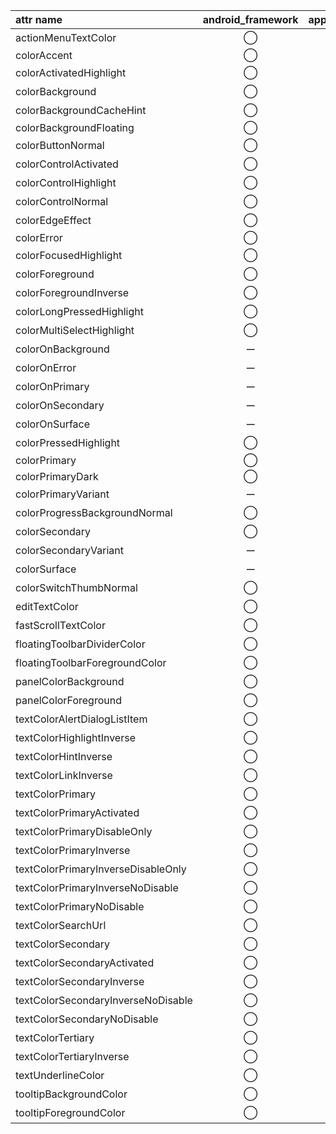 attr name | android_framework | appcompat | material_components
:-- | :--: | :--: | :--:
actionMenuTextColor | ◯ | ◯ | ー
colorAccent | ◯ | ◯ | ◯
colorActivatedHighlight | ◯ | ー | ー
colorBackground | ◯ | ー | ー
colorBackgroundCacheHint | ◯ | ー | ー
colorBackgroundFloating | ◯ | ◯ | ◯
colorButtonNormal | ◯ | ◯ | ー
colorControlActivated | ◯ | ◯ | ー
colorControlHighlight | ◯ | ◯ | ー
colorControlNormal | ◯ | ◯ | ー
colorEdgeEffect | ◯ | ー | ー
colorError | ◯ | ◯ | ◯
colorFocusedHighlight | ◯ | ー | ー
colorForeground | ◯ | ー | ー
colorForegroundInverse | ◯ | ー | ー
colorLongPressedHighlight | ◯ | ー | ー
colorMultiSelectHighlight | ◯ | ー | ー
colorOnBackground | ー | ー | ◯
colorOnError | ー | ー | ◯
colorOnPrimary | ー | ー | ◯
colorOnSecondary | ー | ー | ◯
colorOnSurface | ー | ー | ◯
colorPressedHighlight | ◯ | ー | ー
colorPrimary | ◯ | ◯ | ◯
colorPrimaryDark | ◯ | ◯ | ◯
colorPrimaryVariant | ー | ー | ◯
colorProgressBackgroundNormal | ◯ | ー | ー
colorSecondary | ◯ | ー | ◯
colorSecondaryVariant | ー | ー | ◯
colorSurface | ー | ー | ◯
colorSwitchThumbNormal | ◯ | ◯ | ー
editTextColor | ◯ | ◯ | ー
fastScrollTextColor | ◯ | ー | ー
floatingToolbarDividerColor | ◯ | ー | ー
floatingToolbarForegroundColor | ◯ | ー | ー
panelColorBackground | ◯ | ー | ー
panelColorForeground | ◯ | ー | ー
textColorAlertDialogListItem | ◯ | ◯ | ー
textColorHighlightInverse | ◯ | ー | ー
textColorHintInverse | ◯ | ー | ー
textColorLinkInverse | ◯ | ー | ー
textColorPrimary | ◯ | ー | ー
textColorPrimaryActivated | ◯ | ー | ー
textColorPrimaryDisableOnly | ◯ | ー | ー
textColorPrimaryInverse | ◯ | ー | ー
textColorPrimaryInverseDisableOnly | ◯ | ー | ー
textColorPrimaryInverseNoDisable | ◯ | ー | ー
textColorPrimaryNoDisable | ◯ | ー | ー
textColorSearchUrl | ◯ | ◯ | ー
textColorSecondary | ◯ | ー | ー
textColorSecondaryActivated | ◯ | ー | ー
textColorSecondaryInverse | ◯ | ー | ー
textColorSecondaryInverseNoDisable | ◯ | ー | ー
textColorSecondaryNoDisable | ◯ | ー | ー
textColorTertiary | ◯ | ー | ー
textColorTertiaryInverse | ◯ | ー | ー
textUnderlineColor | ◯ | ー | ー
tooltipBackgroundColor | ◯ | ー | ー
tooltipForegroundColor | ◯ | ◯ | ー
